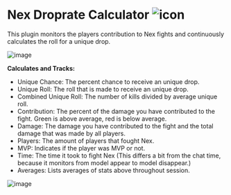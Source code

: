 # Nex Droprate Calculator ![icon](https://github.com/user-attachments/assets/41841644-2e01-4a64-a2c0-3cf5a7527e1f)
This plugin monitors the players contribution to Nex fights and continuously calculates the roll for a unique drop.

![image](https://github.com/user-attachments/assets/96457841-366c-4f5f-82ed-2bab99a358a5)

**Calculates and Tracks:**
- Unique Chance: The percent chance to receive an unique drop.
- Unique Roll: The roll that is made to receive an unique drop.
- Combined Unique Roll: The number of kills divided by average unique roll.
- Contribution: The percent of the damage you have contributed to the fight. Green is above average, red is below average.
- Damage: The damage you have contributed to the fight and the total damage that was made by all players.
- Players: The amount of players that fought Nex.
- MVP: Indicates if the player was MVP or not.
- Time: The time it took to fight Nex (This differs a bit from the chat time, because it monitors from model appear to model disappear.)
- Averages: Lists averages of stats above throughout session.
  
![image](https://github.com/user-attachments/assets/6a615b18-7d99-4c11-845f-d6709fcf501f)
